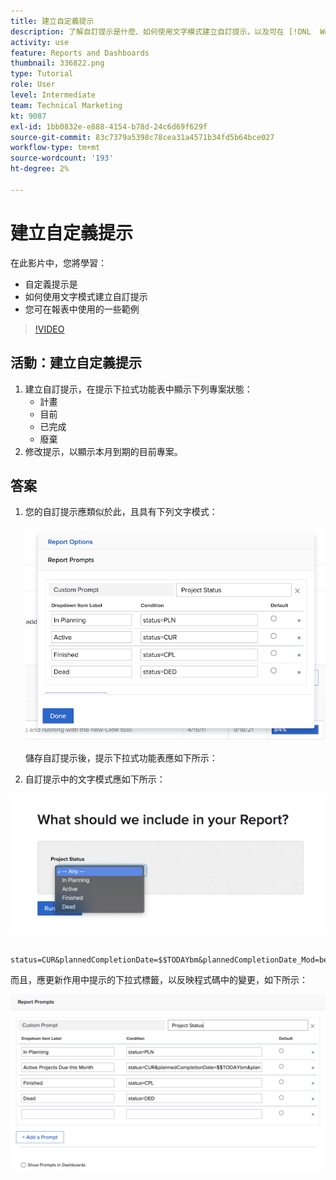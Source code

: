 ```yaml
---
title: 建立自定義提示
description: 了解自訂提示是什麼、如何使用文字模式建立自訂提示，以及可在 [!DNL  Workfront].
activity: use
feature: Reports and Dashboards
thumbnail: 336822.png
type: Tutorial
role: User
level: Intermediate
team: Technical Marketing
kt: 9087
exl-id: 1bb0832e-e888-4154-b78d-24c6d69f629f
source-git-commit: 83c7379a5398c78cea31a4571b34fd5b64bce027
workflow-type: tm+mt
source-wordcount: '193'
ht-degree: 2%

---
```


# 建立自定義提示

在此影片中，您將學習：

* 自定義提示是
* 如何使用文字模式建立自訂提示
* 您可在報表中使用的一些範例

>[!VIDEO](https://video.tv.adobe.com/v/336822/?quality=12)

## 活動：建立自定義提示

1. 建立自訂提示，在提示下拉式功能表中顯示下列專案狀態：
   * 計畫
   * 目前
   * 已完成
   * 廢棄
1. 修改提示，以顯示本月到期的目前專案。

## 答案

1. 您的自訂提示應類似於此，且具有下列文字模式：

   ![在文本模式中建立新篩選器的螢幕影像](assets/cp-01.png)

   儲存自訂提示後，提示下拉式功能表應如下所示：

1. 自訂提示中的文字模式應如下所示：

![在文本模式中建立新篩選器的螢幕影像](assets/cp-02.png)

```
   status=CUR&plannedCompletionDate=$$TODAYbm&plannedCompletionDate_Mod=between&plannedCompletionDate_Range=$$TODAYem 
```

而且，應更新作用中提示的下拉式標籤，以反映程式碼中的變更，如下所示：

![在文本模式中建立新篩選器的螢幕影像](assets/cp-02a.png)
